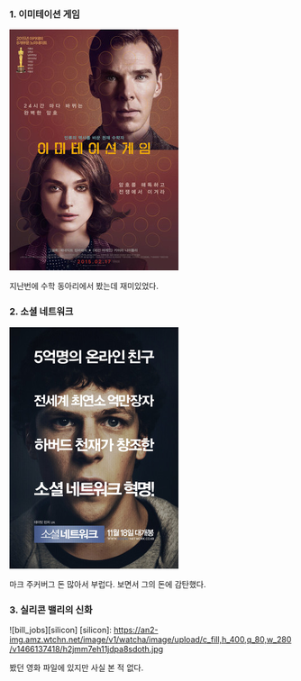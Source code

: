 

### 1. 이미테이션 게임
![allen](/assets/images/allen.png)

지난번에 수학 동아리에서 봤는데 재미있었다.

### 2. 소셜 네트워크 
![mark](/assets/images/mark.png)

마크 주커버그 돈 많아서 부럽다. 보면서 그의 돈에 감탄했다. 

### 3. 실리콘 밸리의 신화
![bill_jobs][silicon]
[silicon]:
https://an2-img.amz.wtchn.net/image/v1/watcha/image/upload/c_fill,h_400,q_80,w_280/v1466137418/h2jmm7eh11jdpa8sdoth.jpg

봤던 영화 파일에 있지만 사실 본 적 없다. 
